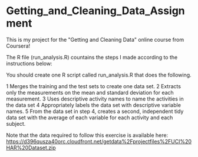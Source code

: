 # Getting_and_Cleaning_Data_Assignment



This is my project for the "Getting and Cleaning Data" online course from Coursera! 

The R file (run_analysis.R) countains the steps I made according to the instructions below:

You should create one R script called run_analysis.R that does the following.

1 Merges the training and the test sets to create one data set.
2 Extracts only the measurements on the mean and standard deviation
for each measurement.
3 Uses descriptive activity names to name the activities in the data set
4 Appropriately labels the data set with descriptive variable names.
5 From the data set in step 4, creates a second, independent tidy data
set with the average of each variable for each activity and each subject.

Note that the data required to follow this exercise is available here: https://d396qusza40orc.cloudfront.net/getdata%2Fprojectfiles%2FUCI%20HAR%20Dataset.zip
